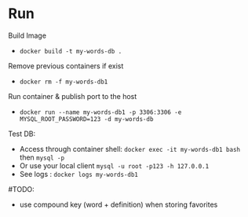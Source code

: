 # Run
Build Image
* `docker build -t my-words-db .`

Remove previous containers if exist
* `docker rm -f my-words-db1`

Run container & publish port to the host
* `docker run --name my-words-db1 -p 3306:3306 -e MYSQL_ROOT_PASSWORD=123 -d my-words-db`

Test DB:
* Access through container shell: `docker exec -it my-words-db1 bash` then `mysql -p`
* Or use your local client `mysql -u root -p123 -h 127.0.0.1`
* See logs : `docker logs my-words-db1`


#TODO: 
* use compound key (word + definition) when storing favorites

